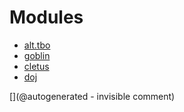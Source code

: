 
# Modules

* [alt.tbo](/retired/alt.tbo/)
* [goblin](/goblin/)
* [cletus](/retired/cletus/)
* [doj](/doj/)


[](@autogenerated - invisible comment)